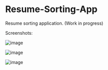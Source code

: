 # Resume-Sorting-App
Resume sorting application. (Work in progress)

Screenshots:

![image](https://user-images.githubusercontent.com/63895478/159186209-ae621cb4-d3a9-443c-a37d-cb8f8f39da7e.png)

![image](https://user-images.githubusercontent.com/63895478/159186238-46293419-4b20-4c91-802e-591784ae4320.png)

![image](https://user-images.githubusercontent.com/63895478/159186252-9c6cf989-0ef6-4181-b8b4-f5e5a2d3da1e.png)

